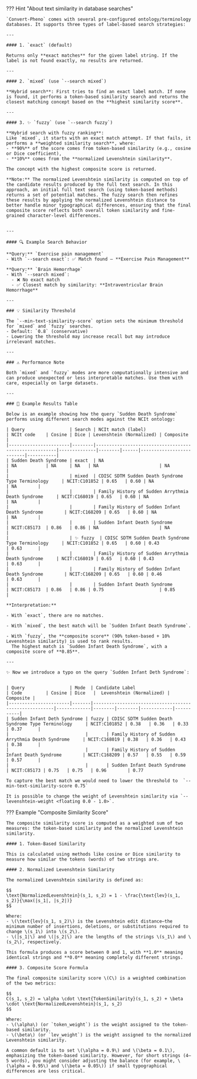 ??? Hint "About text similarity in database searches"

    `Convert-Pheno` comes with several pre-configured ontology/terminology databases. It supports three types of label-based search strategies:
    
    ---
    
    #### 1. `exact` (default)
    
    Returns only **exact matches** for the given label string. If the label is not found exactly, no results are returned.
    
    ---
    
    #### 2. `mixed` (use `--search mixed`)
    
    **Hybrid search**: First tries to find an exact label match. If none is found, it performs a token-based similarity search and returns the closest matching concept based on the **highest similarity score**.
    
    ---
    
    #### 3. ✨ `fuzzy` (use `--search fuzzy`)
    
    **Hybrid search with fuzzy ranking**:  
    Like `mixed`, it starts with an exact match attempt. If that fails, it performs a **weighted similarity search**, where:
    - **90%** of the score comes from token-based similarity (e.g., cosine or Dice coefficient),
    - **10%** comes from the **normalized Levenshtein similarity**.

    The concept with the highest composite score is returned.

    **Note:** The normalized Levenshtein similarity is computed on top of the candidate results produced by the full text search. In this approach, an initial full text search (using token-based methods) returns a set of potential matches. The fuzzy search then refines these results by applying the normalized Levenshtein distance to better handle minor typographical differences, ensuring that the final composite score reflects both overall token similarity and fine-grained character-level differences.
    
    
    ---
    
    #### 🔍 Example Search Behavior
    
    **Query:** `Exercise pain management`  
    - With `--search exact`: ✅ Match found — **Exercise Pain Management**
    
    **Query:** `Brain Hemorrhage`  
    - With `--search mixed`:  
      - ❌ No exact match  
      - ✅ Closest match by similarity: **Intraventricular Brain Hemorrhage**
    
    ---
    
    ### 💡 Similarity Threshold
    
    The `--min-text-similarity-score` option sets the minimum threshold for `mixed` and `fuzzy` searches.
    - Default: `0.8` (conservative)  
    - Lowering the threshold may increase recall but may introduce irrelevant matches.
    
    ---
    
    ### ⚠️ Performance Note
    
    Both `mixed` and `fuzzy` modes are more computationally intensive and can produce unexpected or less interpretable matches. Use them with care, especially on large datasets.
    
    ---
    
    ### 🧪 Example Results Table
    
    Below is an example showing how the query `Sudden Death Syndrome` performs using different search modes against the NCIt ontology:
    
    | Query                 | Search | NCIt match (label)                                    | NCIt code    | Cosine | Dice | Levenshtein (Normalized) | Composite |
    |-----------------------|--------|-------------------------------------------------------|--------------|--------|------|--------------------------|-----------|
    | Sudden Death Syndrome | exact  | NA                                                    | NA           | NA     | NA   | NA                       | NA        |
    |                       | mixed  | CDISC SDTM Sudden Death Syndrome Type Terminology     | NCIT:C101852 | 0.65   | 0.60 | NA                       | NA        |
    |                       |        | Family History of Sudden Arrythmia Death Syndrome     | NCIT:C168019 | 0.65   | 0.60 | NA                       | NA        |
    |                       |        | Family History of Sudden Infant Death Syndrome        | NCIT:C168209 | 0.65   | 0.60 | NA                       | NA        |
    |                       |        | Sudden Infant Death Syndrome                          | NCIT:C85173  | 0.86   | 0.86 | NA                       | NA        |
    |                       | ✨ fuzzy  | CDISC SDTM Sudden Death Syndrome Type Terminology     | NCIT:C101852 | 0.65   | 0.60 | 0.43                     | 0.63      |
    |                       |        | Family History of Sudden Arrythmia Death Syndrome     | NCIT:C168019 | 0.65   | 0.60 | 0.43                     | 0.63      |
    |                       |        | Family History of Sudden Infant Death Syndrome        | NCIT:C168209 | 0.65   | 0.60 | 0.46                     | 0.63      |
    |                       |        | Sudden Infant Death Syndrome                          | NCIT:C85173  | 0.86   | 0.86 | 0.75                     | 0.85      |
    
    **Interpretation:**  

    - With `exact`, there are no matches.

    - With `mixed`, the best match will be `Sudden Infant Death Syndrome`.

    - With `fuzzy`, the **composite score** (90% token-based + 10% Levenshtein similarity) is used to rank results.  
      The highest match is `Sudden Infant Death Syndrome`, with a composite score of **0.85**.
    
    ---

    ✨ Now we introduce a typo on the query `Sudden Infant Deth Syndrome`:


    | Query                 | Mode  | Candidate Label                                       | Code         | Cosine | Dice   |  Levenshtein (Normalized) | Composite |
    |-----------------------|-------|-------------------------------------------------------|-------------|--------|--------|------------|-----------|
    | Sudden Infant Deth Syndrome | fuzzy | CDISC SDTM Sudden Death Syndrome Type Terminology     | NCIT:C101852 | 0.38   | 0.36   | 0.33        | 0.37      |
    |                             |       | Family History of Sudden Arrythmia Death Syndrome     | NCIT:C168019 | 0.38   | 0.36   | 0.43        | 0.38      |
    |                             |       | Family History of Sudden Infant Death Syndrome        | NCIT:C168209 | 0.57   | 0.55   | 0.59        | 0.57      |
    |                             |       | Sudden Infant Death Syndrome                          | NCIT:C85173 | 0.75   | 0.75   | 0.96        | 0.77      

    To capture the best match we would need to lower the threshold to  `--min-text-similarity-score 0.75`

    It is possible to change the weight of Levenshtein similarity via `--levenshtein-weight <floating 0.0 - 1.0>`.
    

??? Example "Composite Similarity Score"
    
    The composite similarity score is computed as a weighted sum of two measures: the token-based similarity and the normalized Levenshtein similarity.
    
    #### 1. Token-Based Similarity
    
    This is calculated using methods like cosine or Dice similarity to measure how similar the tokens (words) of two strings are.
    
    #### 2. Normalized Levenshtein Similarity
    
    The normalized Levenshtein similarity is defined as:
    
    $$
    \text{NormalizedLevenshtein}(s_1, s_2) = 1 - \frac{\text{lev}(s_1, s_2)}{\max(|s_1|, |s_2|)}
    $$
    
    Where:
    - \(\text{lev}(s_1, s_2)\) is the Levenshtein edit distance—the minimum number of insertions, deletions, or substitutions required to change \(s_1\) into \(s_2\).
    - \(|s_1|\) and \(|s_2|\) are the lengths of the strings \(s_1\) and \(s_2\), respectively.
    
    This formula produces a score between 0 and 1, with **1.0** meaning identical strings and **0.0** meaning completely different strings.
    
    #### 3. Composite Score Formula
    
    The final composite similarity score \(C\) is a weighted combination of the two metrics:
    
    $$
    C(s_1, s_2) = \alpha \cdot \text{TokenSimilarity}(s_1, s_2) + \beta \cdot \text{NormalizedLevenshtein}(s_1, s_2)
    $$
    
    Where:
    - \(\alpha\) (or `token_weight`) is the weight assigned to the token-based similarity.
    - \(\beta\) (or `lev_weight`) is the weight assigned to the normalized Levenshtein similarity.
    
    A common default is to set \(\alpha = 0.9\) and \(\beta = 0.1\), emphasizing the token-based similarity. However, for short strings (4–5 words), you might consider adjusting the balance (for example, \(\alpha = 0.95\) and \(\beta = 0.05\)) if small typographical differences are less critical.
